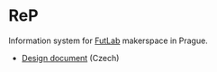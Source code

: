 # ReP
Information system for [FutLab](https://www.futlab.cc) makerspace in Prague.

* [Design document](https://1drv.ms/w/s!Apo4M7bgM3zBz69X-y8zIZAgBQDN5w) (Czech)